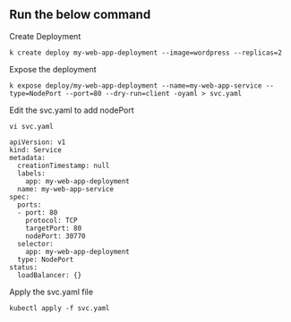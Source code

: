 ## Run the below command

Create Deployment
```
k create deploy my-web-app-deployment --image=wordpress --replicas=2

```

Expose the deployment
```
k expose deploy/my-web-app-deployment --name=my-web-app-service --type=NodePort --port=80 --dry-run=client -oyaml > svc.yaml

```

Edit the svc.yaml to add nodePort
```
vi svc.yaml
```
```
apiVersion: v1
kind: Service
metadata:
  creationTimestamp: null
  labels:
    app: my-web-app-deployment
  name: my-web-app-service
spec:
  ports:
  - port: 80
    protocol: TCP
    targetPort: 80
    nodePort: 30770
  selector:
    app: my-web-app-deployment
  type: NodePort
status:
  loadBalancer: {}
```

Apply the svc.yaml file
```
kubectl apply -f svc.yaml

```